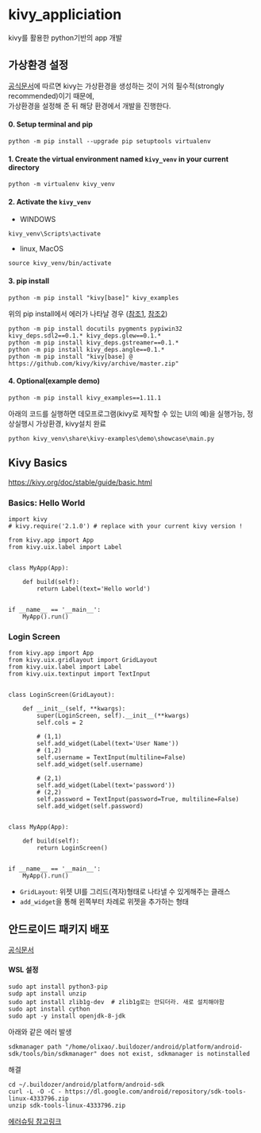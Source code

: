 # kivy_appliciation
kivy를 활용한 python기반의 app 개발

## 가상환경 설정
[공식문서](https://kivy.org/doc/stable/gettingstarted/installation.html)에 따르면 kivy는 가상환경을 생성하는 것이 거의 필수적(strongly recommended)이기 때문에,  
가상환경을 설정해 준 뒤 해당 환경에서 개발을 진행한다.


#### 0. Setup terminal and pip
```
python -m pip install --upgrade pip setuptools virtualenv
```

#### 1. Create the virtual environment named `kivy_venv` in your current directory
```
python -m virtualenv kivy_venv
```

#### 2. Activate the `kivy_venv`
- WINDOWS
```
kivy_venv\Scripts\activate
```
- linux, MacOS
```
source kivy_venv/bin/activate
```

#### 3. pip install
```
python -m pip install "kivy[base]" kivy_examples
```
위의 pip install에서 에러가 나타날 경우 ([참조1](https://kivy.org/doc/stable/gettingstarted/installation.html), [참조2](https://stackoverflow.com/questions/59125232/how-to-deal-with-kivy-installing-error-in-python-3-8))
```
python -m pip install docutils pygments pypiwin32 kivy_deps.sdl2==0.1.* kivy_deps.glew==0.1.*
python -m pip install kivy_deps.gstreamer==0.1.*
python -m pip install kivy_deps.angle==0.1.*
python -m pip install "kivy[base] @ https://github.com/kivy/kivy/archive/master.zip"
```

#### 4. Optional(example demo)
```
python -m pip install kivy_examples==1.11.1
```
아래의 코드를 실행하면 데모프로그램(kivy로 제작할 수 있는 UI의 예)을 실행가능, 정상실행시 가상환경, kivy설치 완료
```
python kivy_venv\share\kivy-examples\demo\showcase\main.py
```


## Kivy Basics
https://kivy.org/doc/stable/guide/basic.html

### Basics: Hello World
```
import kivy
# kivy.require('2.1.0') # replace with your current kivy version !

from kivy.app import App
from kivy.uix.label import Label


class MyApp(App):

    def build(self):
        return Label(text='Hello world')


if __name__ == '__main__':
    MyApp().run()
```

### Login Screen
```
from kivy.app import App
from kivy.uix.gridlayout import GridLayout
from kivy.uix.label import Label
from kivy.uix.textinput import TextInput


class LoginScreen(GridLayout):

    def __init__(self, **kwargs):
        super(LoginScreen, self).__init__(**kwargs)
        self.cols = 2
        
        # (1,1)
        self.add_widget(Label(text='User Name'))
        # (1,2)
        self.username = TextInput(multiline=False)
        self.add_widget(self.username)
        
        # (2,1)
        self.add_widget(Label(text='password'))
        # (2,2)
        self.password = TextInput(password=True, multiline=False)
        self.add_widget(self.password)


class MyApp(App):

    def build(self):
        return LoginScreen()


if __name__ == '__main__':
    MyApp().run()
```

- `GridLayout`: 위젯 UI를 그리드(격자)형태로 나타낼 수 있게해주는 클래스
- `add_widget`을 통해 왼쪽부터 차례로 위젯을 추가하는 형태


## 안드로이드 패키지 배포
[공식문서](https://kivy.org/doc/stable/guide/packaging-android.html)

#### WSL 설정
```
sudo apt install python3-pip
sudp apt install unzip
sudo apt install zlib1g-dev  # zlib1g로는 안되더라. 새로 설치해야함
sudo apt install cython
sudo apt -y install openjdk-8-jdk
```

아래와 같은 에러 발생
```
sdkmanager path "/home/olixao/.buildozer/android/platform/android-sdk/tools/bin/sdkmanager" does not exist, sdkmanager is notinstalled
```

해결
```
cd ~/.buildozer/android/platform/android-sdk
curl -L -O -C - https://dl.google.com/android/repository/sdk-tools-linux-4333796.zip
unzip sdk-tools-linux-4333796.zip
```
[에러슈팅 참고링크](https://github.com/kivy/buildozer/issues/927)
